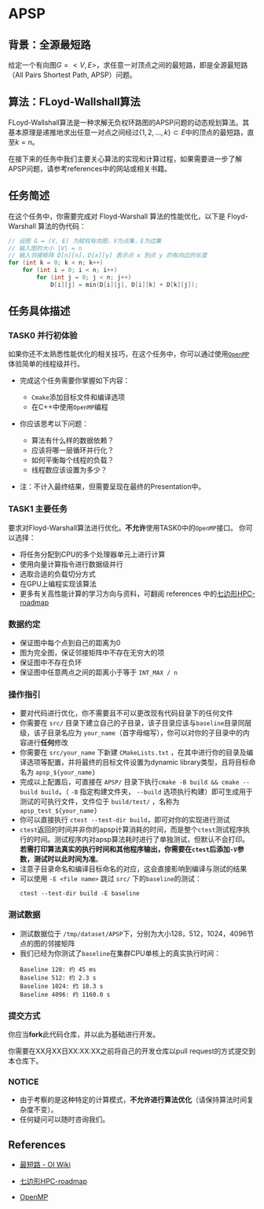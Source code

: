 # APSP
## 背景：全源最短路
给定一个有向图$G=<V,E>$，求任意一对顶点之间的最短路，即是全源最短路（All Pairs Shortest Path, APSP）问题。
## 算法：FLoyd-Wallshall算法
FLoyd-Wallshall算法是一种求解无负权环路图的APSP问题的动态规划算法。其基本原理是递推地求出任意一对点之间经过$\{1,2,...,k\} \subset E$中的顶点的最短路，直至$k=n$。

在接下来的任务中我们主要关心算法的实现和计算过程，如果需要进一步了解APSP问题，请参考references中的网站或相关书籍。
## 任务简述
在这个任务中，你需要完成对 Floyd-Warshall 算法的性能优化，以下是 Floyd-Warshall 算法的伪代码：

```c++
// 设图 G = (V, E) 为赋权有向图，V为点集，E为边集
// 输入图的大小 |V| = n
// 输入邻接矩阵 D[n][n]，D[x][y] 表示点 x 到点 y 的有向边的长度
for (int k = 0; k < n; k++)
    for (int i = 0; i < n; i++)
        for (int j = 0; j < n; j++)
            D[i][j] = min(D[i][j], D[i][k] + D[k][j]);
```

## 任务具体描述
### TASK0 并行初体验

如果你还不太熟悉性能优化的相关技巧，在这个任务中，你可以通过使用[`OpenMP`](https://www.openmp.org)体验简单的线程级并行。

- 完成这个任务需要你掌握如下内容：
  - `Cmake`添加目标文件和编译选项
  - 在C++中使用`OpenMP`编程

- 你应该思考以下问题：
  - 算法有什么样的数据依赖？
  - 应该将哪一层循环并行化？
  - 如何平衡每个线程的负载？
  - 线程数应该设置为多少？

- 注：不计入最终结果，但需要呈现在最终的Presentation中。

### TASK1 主要任务

要求对Floyd-Warshall算法进行优化。**不允许**使用TASK0中的`OpenMP`接口。
你可以选择：
- 将任务分配到CPU的多个处理器单元上进行计算
- 使用向量计算指令进行数据级并行
- 选取合适的负载切分方式
- 在GPU上编程实现该算法
- 更多有关高性能计算的学习方向与资料，可翻阅 references 中的[七边形HPC-roadmap](https://heptagonhust.github.io/HPC-roadmap/)
### 数据约定

- 保证图中每个点到自己的距离为0
- 图为完全图，保证邻接矩阵中不存在无穷大的项
- 保证图中不存在负环
- 保证图中任意两点之间的距离小于等于 `INT_MAX / n`

### 操作指引

- 要对代码进行优化，你不需要且不可以更改现有代码目录下的任何文件
- 你需要在 `src/` 目录下建立自己的子目录，该子目录应该与`baseline`目录同层级，该子目录名应为 `your_name`（首字母缩写），你可以对你的子目录中的内容进行**任何**修改
- 你需要在 `src/your_name` 下新建 `CMakeLists.txt` ，在其中进行你的目录及编译选项等配置，并将最终的目标文件设置为dynamic library类型，且将目标命名为 `apsp_${your_name}`
- 完成以上配置后，可直接在 `APSP/` 目录下执行`cmake -B build && cmake --build build`，（ `-B` 指定构建文件夹， `--build` 选项执行构建）即可生成用于测试的可执行文件，文件位于 `build/test/` ，名称为 `apsp_test_${your_name}`
- 你可以直接执行 `ctest --test-dir build`，即可对你的实现进行测试
- `ctest`返回的时间并非你的apsp计算消耗的时间，而是整个`ctest`测试程序执行的时间。测试程序内对apsp算法耗时进行了单独测试，但默认不会打印。**若需打印算法真实的执行时间和其他程序输出，你需要在`ctest`后添加`-V`参数，测试时以此时间为准**。
- 注意子目录命名和编译目标命名的对应，这会直接影响到编译与测试的结果
- 可以使用 `-E <file name>` 跳过 `src/` 下的`baseline`的测试：
  ```shell
  ctest --test-dir build -E baseline
  ```
### 测试数据

- 测试数据位于 `/tmp/dataset/APSP`下，分别为大小128，512，1024，4096节点的图的邻接矩阵
- 我们已经为你测试了`baseline`在集群CPU单核上的真实执行时间：
    ```shell
    Baseline 128: 约 45 ms
    Baseline 512: 约 2.3 s
    Baseline 1024: 约 18.3 s
    Baseline 4096: 约 1160.0 s
    ```

### 提交方式

你应当**fork**此代码仓库，并以此为基础进行开发。

你需要在XX月XX日XX:XX:XX之前将自己的开发仓库以pull request的方式提交到本仓库下。

### NOTICE

- 由于考察的是这种特定的计算模式，**不允许进行算法优化**（请保持算法时间复杂度不变）。
- 任何疑问可以随时咨询我们。

## References

- [最短路 - OI Wiki](https://oi-wiki.org/graph/shortest-path/#floyd-算法)

- [七边形HPC-roadmap](https://heptagonhust.github.io/HPC-roadmap/)

- [OpenMP](https://www.openmp.org)